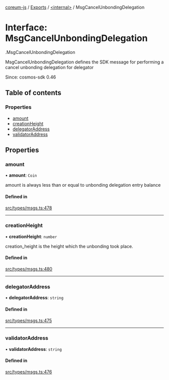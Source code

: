[coreum-js](../README.md) / [Exports](../modules.md) / [<internal\>](../modules/internal_.md) / MsgCancelUnbondingDelegation

# Interface: MsgCancelUnbondingDelegation

[<internal>](../modules/internal_.md).MsgCancelUnbondingDelegation

MsgCancelUnbondingDelegation defines the SDK message for performing a cancel unbonding delegation for delegator

Since: cosmos-sdk 0.46

## Table of contents

### Properties

- [amount](internal_.MsgCancelUnbondingDelegation.md#amount)
- [creationHeight](internal_.MsgCancelUnbondingDelegation.md#creationheight)
- [delegatorAddress](internal_.MsgCancelUnbondingDelegation.md#delegatoraddress)
- [validatorAddress](internal_.MsgCancelUnbondingDelegation.md#validatoraddress)

## Properties

### amount

• **amount**: `Coin`

amount is always less than or equal to unbonding delegation entry balance

#### Defined in

[src/types/msgs.ts:478](https://github.com/PulsaraIO/coreum-js/blob/64a1208/src/types/msgs.ts#L478)

___

### creationHeight

• **creationHeight**: `number`

creation_height is the height which the unbonding took place.

#### Defined in

[src/types/msgs.ts:480](https://github.com/PulsaraIO/coreum-js/blob/64a1208/src/types/msgs.ts#L480)

___

### delegatorAddress

• **delegatorAddress**: `string`

#### Defined in

[src/types/msgs.ts:475](https://github.com/PulsaraIO/coreum-js/blob/64a1208/src/types/msgs.ts#L475)

___

### validatorAddress

• **validatorAddress**: `string`

#### Defined in

[src/types/msgs.ts:476](https://github.com/PulsaraIO/coreum-js/blob/64a1208/src/types/msgs.ts#L476)

